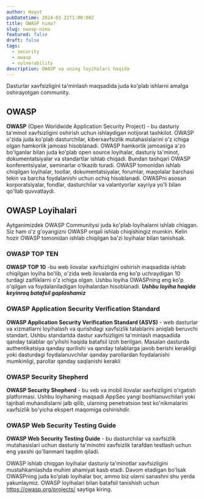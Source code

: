 ```yaml
---
author: Hayot
pubDatetime: 2024-02-22T1:00:00Z
title: OWASP nima?
slug: owasp-nima
featured: false
draft: false
tags:
  - security
  - owasp
  - vulnerability
description: OWASP va uning loyihalari haqida
---
```


Dasturlar xavfsizligini ta'minlash maqsadida juda ko'plab ishlarni amalga oshirayotgan community.

## OWASP

**OWASP** (Open Worldwide Application Security Project) - bu dasturiy ta'minot xavfsizligini oshirish uchun ishlaydigan notijorat tashkilot. OWASP o'zida juda ko'plab dasturchilar, kiberxavfsizlik mutahasislarini o'z ichiga olgan hamkorlik jamoasi hisoblanadi. OWASP hamkorlik jamoasiga a'zo bo'lganlar bilan juda ko'plab open source loyihalar, dasturiy ta'minot, dokumentatsiyalar va standartlar ishlab chiqadi. Bundan tashqari OWASP konferentsiyalar, seminarlar o'tkazib turadi.
OWASP tomonidan ishlab chiqilgan loyihalar, toollar, dokumentatsiyalar, forumlar, maqolalar barchasi tekin va barcha foydalanishi uchun ochiq hisoblanadi. OWASPni asosan korporatsiyalar, fondlar, dasturchilar va valantyorlar xayriya yo'li bilan qo'llab quvvatlaydi.

## OWASP Loyihalari

Aytganimizdek OWASP Communitysi juda ko'plab loyihalarni ishlab chiqgan. Siz ham o'z g'oyangizni OWASP orqali ishlab chiqishingiz mumkin. Kelin hozir OWASP tomonidan ishlab chiqilgan ba'zi loyihalar bilan tanishsak.

### OWASP TOP TEN

**OWASP TOP 10** -bu web ilovalar xavfsizligini oshirish maqsadida ishlab chiqilgan loyiha bo'lib, o'zida web ilovalarda eng ko'p uchraydigan 10 turdagi zaifliklarni o'z ichiga olgan.
Ushbu loyiha OWASPning eng ko'p o'qilgan va foydalaniladigan loyihalardan hisoblanadi.
**_Ushbu loyiha haqida keyinroq batafsil gaplashamiz_**

### OWASP Application Security Verification Standard

**OWASP Application Security Verification Standard (ASVS)** - web dasturlar va xizmatlarni loyihalash va qurishdagi xavfsizlik talablarini aniqlab beruvchi standart. Ushbu standartda dastur xavfsizligini ta'minlash maqsadida qanday talablar qo'yilishi haqida batafsil izoh berilgan.
Masalan dasturda authentikatsiya qanday qurilishi va qanday talablarga javob berishi kerakligi yoki dasturdagi foydalanuvchilar qanday parollardan foydalanishi mumkinligi, parollar qanday saqlanishi kerakli

### OWASP Security Shepherd

**OWASP Security Shepherd** - bu veb va mobil ilovalar xavfsizligini o'rgatish platformasi. Ushbu loyihaning maqsadi AppSec yangi boshlanuvchilari yoki tajribali muhandislarni jalb qilib, ularning penetratsion test ko'nikmalarini xavfsizlik bo'yicha ekspert maqomiga oshirishdir.

### OWASP Web Security Testing Guide

**OWASP Web Security Testing Guide** - bu dasturchilar va xavfsizlik mutahasislari uchun dasturiy ta'minotni xavfsizlik tarafdan testlash uchun eng yaxshi qo'llanmani taqdim qiladi.

OWASP ishlab chiqgan loyihalar dasturiy ta'minotlar xavfsizligini mustahkamlashda muhim ahamiyat kasb etadi. Davom etadigan bo'lsak OWASPning juda ko'plab loyihalar bor, ammo biz ularni sanashni shu yerda yakunlaymiz. OWASP loyihalari bilan batafsil tanishish uchun https://owasp.org/projects/
saytiga kiring.
